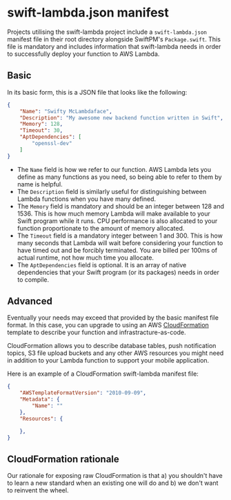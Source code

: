 # swift-lambda.json manifest

Projects utilising the swift-lambda project include a `swift-lambda.json` manifest file
in their root directory alongside SwiftPM's `Package.swift`. This file is
mandatory and includes information that swift-lambda needs in order to successfully
deploy your function to AWS Lambda.

## Basic

In its basic form, this is a JSON file that looks like the following:

```json
{
    "Name": "Swifty McLambdaface",
    "Description": "My awesome new backend function written in Swift",
    "Memory": 128,
    "Timeout": 30,
    "AptDependencies": [
        "openssl-dev"
    ]
}
```

* The `Name` field is how we refer to our function. AWS Lambda lets you define
  as many functions as you need, so being able to refer to them by name is 
  helpful.
* The `Description` field is similarly useful for distinguishing between 
  Lambda functions when you have many defined.
* The `Memory` field is mandatory and should be an integer between 128 and 1536.
  This is how much memory Lambda will make available to your Swift program
  while it runs. CPU performance is also allocated to your function proportionate
  to the amount of memory allocated.
* The `Timeout` field is a mandatory integer between 1 and 300. This is how many
  seconds that Lambda will wait before considering your function to have timed
  out and be forcibly terminated. You are billed per 100ms of actual runtime,
  not how much time you allocate.
* The `AptDependencies` field is optional. It is an array of native dependencies
  that your Swift program (or its packages) needs in order to compile.

## Advanced

Eventually your needs may exceed that provided by the basic manifest file
format. In this case, you can upgrade to using an AWS [CloudFormation][cfn]
template to describe your function and infrastracture-as-code.

CloudFormation allows you to describe database tables, push notification topics,
S3 file upload buckets and any other AWS resources you might need in addition
to your Lambda function to support your mobile application.

Here is an example of a CloudFormation swift-lambda manifest file:

```json
{
    "AWSTemplateFormatVersion": "2010-09-09",
    "Metadata": {
        "Name": ""
    },
    "Resources": {

    },
}
```

## CloudFormation rationale

Our rationale for exposing raw CloudFormation is that a) you shouldn't have
to learn a new standard when an existing one will do and b) we don't want to
reinvent the wheel.

[cfn]: https://aws.amazon.com/cloudformation/

